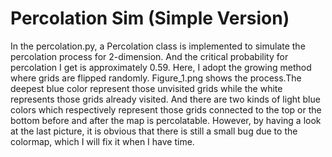 # Percolation Sim (Simple Version)

In the percolation.py, a Percolation class is implemented to simulate the percolation process for 2-dimension. And the critical probability for percolation I get is approximately 0.59. Here, I adopt the growing method where grids are flipped randomly. 
Figure_1.png shows the process.The deepest blue color represent those unvisited grids while the white represents those grids already visited. And there are two kinds of light blue colors which respectively represent those grids connected to the top or the bottom before and after the map is percolatable. However, by having a look at the last picture, it is obvious that there is still a small bug due to the colormap, which I will fix it when I have time. 